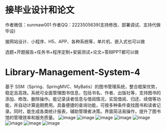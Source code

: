 # 接毕业设计和论文
作者微信：xunmaw001  作者QQ：2223505639(支持修改、部署调试、支持代做毕设)

接网站设计、小程序、H5、APP、各种系统等，单片机、嵌入式也可以做

选题+开题报告+任务书+程序定制+安装测试+论文+答辩PPT都可以做
# Library-Management-System-4
基于 SSM（Spring、SpringMVC、MyBatis）的图书管理系统，整合框架优势，稳定且高效。系统可全面管理图书信息，包括书名、作者、出版社等，支持图书的添加、修改、删除操作。能记录读者信息与借阅情况，实现借阅、归还、续借等功能，并自动计算逾期费用。具备便捷的查询功能，可按多种条件查找图书和读者记录。同时，能生成各类统计报表，辅助管理者决策。界面简洁易操作，提升了图书馆的管理效率和服务质量。 
![image](https://github.com/user-attachments/assets/1a659ac0-6b96-4db2-9f64-512534fcbd57)
![image](https://github.com/user-attachments/assets/e86dfbb2-7f32-4894-b96d-f4c03fb18b90)
![image](https://github.com/user-attachments/assets/591c4c65-ebaf-4232-9d51-36a1d7706e10)
![image](https://github.com/user-attachments/assets/9547f3b2-85a0-4ffe-97bd-90634344aea5)
![image](https://github.com/user-attachments/assets/1da5a178-5b34-4ab6-889c-2cb3009f04da)
![image](https://github.com/user-attachments/assets/5379b59a-e169-43f8-a7eb-1af21f3b01c0)
![image](https://github.com/user-attachments/assets/6741109a-120d-4019-8bcf-5b5a120f42c2)
![image](https://github.com/user-attachments/assets/234ab725-d5c7-4261-9191-441c2c7d1d43)
